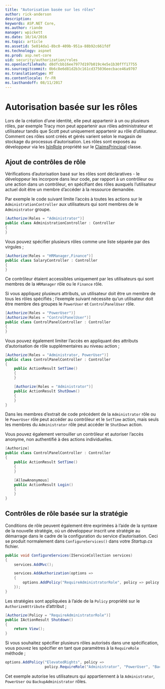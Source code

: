 ```yaml
---
title: "Autorisation basée sur les rôles"
author: rick-anderson
description: 
keywords: ASP.NET Core,
ms.author: riande
manager: wpickett
ms.date: 10/14/2016
ms.topic: article
ms.assetid: 5e014da1-8bc0-409b-951a-88b92c661fdf
ms.technology: aspnet
ms.prod: asp.net-core
uid: security/authorization/roles
ms.openlocfilehash: d8dfcbb16ee7977d197b019c4e5e1b30fff17755
ms.sourcegitcommit: 0b6c8e6d81d2b3c161cd375036eecbace46a9707
ms.translationtype: MT
ms.contentlocale: fr-FR
ms.lasthandoff: 08/11/2017
---
```

# <a name="role-based-authorization"></a>Autorisation basée sur les rôles

<a name=security-authorization-role-based></a>

Lors de la création d’une identité, elle peut appartenir à un ou plusieurs rôles, par exemple Tracy mon peut appartenir aux rôles administrateur et utilisateur tandis que Scott peut uniquement appartenir au rôle d’utilisateur. Comment ces rôles sont créés et gérés varient selon le magasin de stockage du processus d’autorisation. Les rôles sont exposés au développeur via les [IsInRole](https://msdn.microsoft.com/library/system.security.claims.claimsprincipal.isinrole(v=vs.110).aspx) propriété sur le [ClaimsPrincipal](https://msdn.microsoft.com/library/system.security.claims.claimsprincipal(v=vs.110).aspx) classe.

## <a name="adding-role-checks"></a>Ajout de contrôles de rôle

Vérifications d’autorisation basé sur les rôles sont déclaratives - le développeur les incorpore dans leur code, par rapport à un contrôleur ou une action dans un contrôleur, en spécifiant des rôles auxquels l’utilisateur actuel doit être un membre d’accéder à la ressource demandée.

Par exemple le code suivant limite l’accès à toutes les actions sur le `AdministrationController` aux utilisateurs qui sont membres de le `Administrator` groupe.

```csharp
[Authorize(Roles = "Administrator")]
public class AdministrationController : Controller
{
}
```

Vous pouvez spécifier plusieurs rôles comme une liste séparée par des virgules ;

```csharp
[Authorize(Roles = "HRManager,Finance")]
public class SalaryController : Controller
{
}
```

Ce contrôleur étaient accessibles uniquement par les utilisateurs qui sont membres de la `HRManager` rôle ou le `Finance` rôle.

Si vous appliquez plusieurs attributs, un utilisateur doit être un membre de tous les rôles spécifiés ; l’exemple suivant nécessite qu’un utilisateur doit être membre des groupes le `PowerUser` et `ControlPanelUser` rôle.

```csharp
[Authorize(Roles = "PowerUser")]
[Authorize(Roles = "ControlPanelUser")]
public class ControlPanelController : Controller
{
}
```

Vous pouvez également limiter l’accès en appliquant des attributs d’autorisation de rôle supplémentaires au niveau action ;

```csharp
[Authorize(Roles = "Administrator, PowerUser")]
public class ControlPanelController : Controller
{
    public ActionResult SetTime()
    {
    }

    [Authorize(Roles = "Administrator")]
    public ActionResult ShutDown()
    {
    }
}
```

Dans les membres d’extrait de code précédent de la `Administrator` rôle ou le `PowerUser` rôle peut accéder au contrôleur et le `SetTime` action, mais seuls les membres du `Administrator` rôle peut accéder le `ShutDown` action.

Vous pouvez également verrouiller un contrôleur et autoriser l’accès anonyme, non authentifié à des actions individuelles.

```csharp
[Authorize]
public class ControlPanelController : Controller
{
    public ActionResult SetTime()
    {
    }

    [AllowAnonymous]
    public ActionResult Login()
    {
    }
}
```

<a name=security-authorization-role-policy></a>

## <a name="policy-based-role-checks"></a>Contrôles de rôle basée sur la stratégie

Conditions de rôle peuvent également être exprimées à l’aide de la syntaxe de la nouvelle stratégie, où un développeur inscrit une stratégie au démarrage dans le cadre de la configuration du service d’autorisation. Ceci se produit normalement dans `ConfigureServices()` dans votre *Startup.cs* fichier.

```csharp
public void ConfigureServices(IServiceCollection services)
{
    services.AddMvc();

    services.AddAuthorization(options =>
    {
        options.AddPolicy("RequireAdministratorRole", policy => policy.RequireRole("Administrator"));
    });
}
```

Les stratégies sont appliquées à l’aide de la `Policy` propriété sur le `AuthorizeAttribute` d’attribut ;

```csharp
[Authorize(Policy = "RequireAdministratorRole")]
public IActionResult Shutdown()
{
    return View();
}
```

Si vous souhaitez spécifier plusieurs rôles autorisés dans une spécification, vous pouvez les spécifier en tant que paramètres à la `RequireRole` méthode ;

```csharp
options.AddPolicy("ElevatedRights", policy =>
                  policy.RequireRole("Administrator", "PowerUser", "BackupAdministrator"));
```

Cet exemple autorise les utilisateurs qui appartiennent à la `Administrator`, `PowerUser` ou `BackupAdministrator` rôles.
